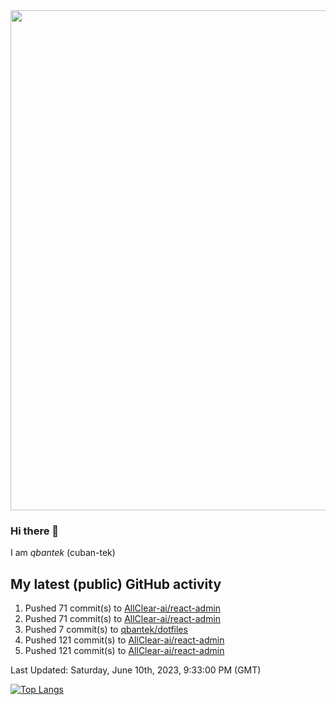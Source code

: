 <img src="https://user-images.githubusercontent.com/1090192/231227350-b13c0797-9e41-42a4-ab5c-d0e234d2a3d2.png" width="800px" />

### Hi there 👋

I am *qbantek* (cuban-tek)

<!--
**qbantek/qbantek** is a ✨ _special_ ✨ repository because its `README.md` (this file) appears on your GitHub profile.

Here are some ideas to get you started:

- 🔭 I’m currently working on ...
- 🌱 I’m currently learning ...
- 👯 I’m looking to collaborate on ...
- 🤔 I’m looking for help with ...
- 💬 Ask me about ...
- 📫 How to reach me: ...
- 😄 Pronouns: ...
- ⚡ Fun fact: ...
-->

## My latest (public) GitHub activity
<!--RECENT_ACTIVITY:start-->
1. Pushed 71 commit(s) to [AllClear-ai/react-admin](https://github.com/AllClear-ai/react-admin)<br>
2. Pushed 71 commit(s) to [AllClear-ai/react-admin](https://github.com/AllClear-ai/react-admin)<br>
3. Pushed 7 commit(s) to [qbantek/dotfiles](https://github.com/qbantek/dotfiles)<br>
4. Pushed 121 commit(s) to [AllClear-ai/react-admin](https://github.com/AllClear-ai/react-admin)<br>
5. Pushed 121 commit(s) to [AllClear-ai/react-admin](https://github.com/AllClear-ai/react-admin)<br>
<!--RECENT_ACTIVITY:end-->

<!--RECENT_ACTIVITY:last_update-->
Last Updated: Saturday, June 10th, 2023, 9:33:00 PM (GMT)
<!--RECENT_ACTIVITY:last_update_end-->


[![Top Langs](https://github-readme-stats.vercel.app/api/top-langs/?username=qbantek&langs_count=10&hide_progress=true)](https://github.com/anuraghazra/github-readme-stats)
